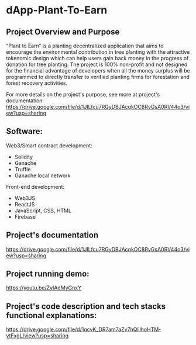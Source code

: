 # dApp-Plant-To-Earn

## Project Overview and Purpose
“Plant to Earn” is a planting decentralized application that aims to encourage the environmental contribution in tree planting with the attractive tokenomic design which can help users gain back money in the progress of donation for tree planting. The project is 100% non-profit and not designed for the financial advantage of developers when all the money surplus will be programmed to directly transfer to verified planting firms for forestation and forest recovery activities.

For more details on the project's purpose, see more at project's documentation: https://drive.google.com/file/d/1JILfcu7RGyDBJAcqkOC8RvGsA0RV44o3/view?usp=sharing

## Software:
Web3/Smart contract development:
- Solidity
- Ganache
- Truffle
- Ganache local network

Front-end development:
- Web3JS
- ReactJS
- JavaScript, CSS, HTML
- Firebase

## Project's documentation
https://drive.google.com/file/d/1JILfcu7RGyDBJAcqkOC8RvGsA0RV44o3/view?usp=sharing

## Project running demo:
https://youtu.be/ZyIAdMyGnxY

## Project's code description and tech stacks functional explanations:
https://drive.google.com/file/d/1qcvK_DR7am7aZv7hQlilhoHTM-ytFxgL/view?usp=sharing
